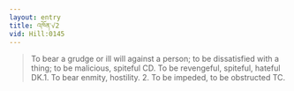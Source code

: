 ```yaml
---
layout: entry
title: འཁོན་√2
vid: Hill:0145
---
```

> To bear a grudge or ill will against a person; to be dissatisfied with a thing; to be malicious, spiteful CD. To be revengeful, spiteful, hateful DK.1. To bear enmity, hostility. 2. To be impeded, to be obstructed TC.
